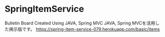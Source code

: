 # SpringItemService
Bulletin Board Created Using JAVA, Spring MVC
JAVA, Spring MVCを活用した掲示版です。
https://spring-item-service-079.herokuapp.com/basic/items
